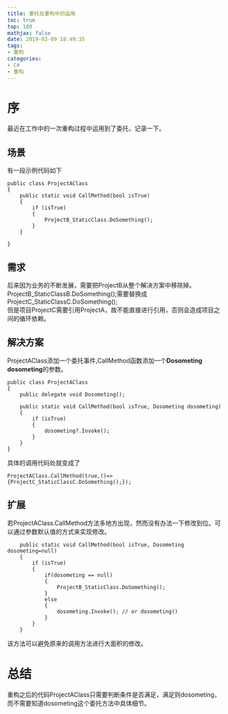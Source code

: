 ```yaml
---
title: 委托在重构中的运用
toc: true
top: 100
mathjax: false
date: 2019-03-09 18:49:35
tags:
- 重构
categories:
- C#
- 重构
---
```

# 序
最近在工作中的一次重构过程中运用到了委托，记录一下。

## 场景
有一段示例代码如下
```
public class ProjectAClass
{
    public static void CallMethod(bool isTrue)
    {
        if (isTrue)
        {
            ProjectB_StaticClass.DoSomething();
        }
    }

}

```
## 需求
后来因为业务的不断发展，需要把ProjectB从整个解决方案中移除掉。   
ProjectB_StaticClassB.DoSomething();需要替换成 ProjectC_StaticClassC.DoSomething();   
但是项目ProjectC需要引用ProjectA，故不能直接进行引用，否则会造成项目之间的循环依赖。  

## 解决方案
ProjectAClass添加一个委托事件,CallMethod函数添加一个**Dosometing dosometing**的参数。
```
public class ProjectAClass
{
    public delegate void Dosometing();

    public static void CallMethod(bool isTrue, Dosometing dosometing)
    {
        if (isTrue)
        {
            dosometing?.Invoke();
        }
    }
}

```
具体的调用代码处就变成了
```
ProjectAClass.CallMethod(true,()=>{ProjectC_StaticClassC.DoSomething();});
```

## 扩展
若ProjectAClass.CallMethod方法多地方出现，然而没有办法一下修改到位。可以通过参数默认值的方式来实现修改。
```
    public static void CallMethod(bool isTrue, Dosometing dosometing=null)
    {
        if (isTrue)
        {
            if(dosometing == null)
            {
                ProjectB_StaticClass.DoSomething();
            }
            else
            {
                dosometing.Invoke(); // or dosometing()
            }         
        }
    }
```
该方法可以避免原来的调用方法进行大面积的修改。

# 总结
重构之后的代码ProjectAClass只需要判断条件是否满足，满足则dosometing，而不需要知道dosometing这个委托方法中具体细节。